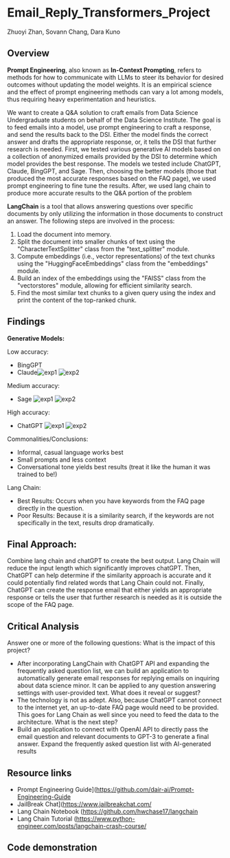 # Email_Reply_Transformers_Project
Zhuoyi Zhan, Sovann Chang, Dara Kuno

## Overview	
**Prompt Engineering**, also known as **In-Context Prompting**, refers to methods for how to communicate with LLMs to steer its behavior for desired outcomes without updating the model weights. It is an empirical science and the effect of prompt engineering methods can vary a lot among models, thus requiring heavy experimentation and heuristics.

We want to create a Q&A solution to craft emails from Data Science Undergraduate students on behalf of the Data Science Institute.  The goal is to feed emails into a model, use prompt engineering to craft a response, and send the results back to the DSI.  Either the model finds the correct answer and drafts the appropriate response, or, it tells the DSI that further research is needed.
First, we tested various generative AI models based on a collection of anonymized emails provided by the DSI to determine which model provides the best response.  The models we tested include ChatGPT, Claude, BingGPT, and Sage.  Then, choosing the  better models (those that produced the most accurate responses based on the FAQ page), we used prompt engineering to fine tune the results.  After, we used lang chain to produce more accurate results to the Q&A portion of the problem

**LangChain** is a tool that allows answering questions over specific documents by only utilizing the information in those documents to construct an answer. The following steps are involved in the process:
1. Load the document into memory.
2. Split the document into smaller chunks of text using the "CharacterTextSplitter" class from the "text_splitter" module.
3. Compute embeddings (i.e., vector representations) of the text chunks using the "HuggingFaceEmbeddings" class from the "embeddings" module.
4. Build an index of the embeddings using the "FAISS" class from the "vectorstores" module, allowing for efficient similarity search.
5. Find the most similar text chunks to a given query using the index and print the content of the top-ranked chunk.

## Findings
**Generative Models:**
	
Low accuracy:
* BingGPT	
* Claude![exp1](https://poe.com/s/2bVVKW3rn9qgmfS7bbTq) ![exp2](https://poe.com/s/ZkLhjtam31IZiwnBIl34)

Medium accuracy:
* Sage ![exp1](https://poe.com/s/NdsKGQuyAjWgW3KklRnV) ![exp2](https://poe.com/s/DMrg9Ca6vIBk5TpXkujO)

High accuracy:
 * ChatGPT ![exp1](https://poe.com/s/dx8Nep1p8GQviwy8S7rZ) ![exp2](https://poe.com/s/fhZP7avLBdmoFy3VWwMD)

Commonalities/Conclusions: 
 * Informal, casual language works best
 * Small prompts and less context
 * Conversational tone yields best results (treat it like the human it was trained to be!)

Lang Chain:
- Best Results: Occurs when you have keywords from the FAQ page directly in the question.
- Poor Results: Because it is a similarity search, if the keywords are not specifically in the text, results drop dramatically.

## Final Approach:
Combine lang chain and chatGPT to create the best output.  Lang Chain will reduce the input length which significantly improves chatGPT.  Then, ChatGPT can help determine if the similarity approach is accurate and it could potentially find related words that Lang Chain could not.  Finally, ChatGPT can create the response email that either yields an appropriate response or tells the user that further research is needed as it is outside the scope of the FAQ page.

## Critical Analysis
Answer one or more of the following questions: 
What is the impact of this project?
-  After incorporating LangChain with ChatGPT API and expanding the frequently asked question list, we can build an application to automatically generate email responses for replying emails on inquiring about data science minor. It can be applied to any question answering settings with user-provided text.
What does it reveal or suggest?
- The technology is not as adept.  Also, because ChatGPT cannot connect to the internet yet, an up-to-date FAQ page would need to be provided.  This goes for Lang Chain as well since you need to feed the data to the architecture.
What is the next step?
- Build an application to connect with OpenAI API to directly pass the email question and relevant documents to GPT-3 to generate a final answer.
Expand the frequently asked question list with AI-generated results


## Resource links
- Prompt Engineering Guide](https://github.com/dair-ai/Prompt-Engineering-Guide
- JailBreak Chat](https://www.jailbreakchat.com/
- Lang Chain Notebook (https://github.com/hwchase17/langchain
- Lang Chain Tutorial (https://www.python-engineer.com/posts/langchain-crash-course/

## Code demonstration	
